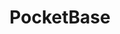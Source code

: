 ---
title: PocketBase
description: Learn PocketBase for creating backend solutions with minimal effort.
---